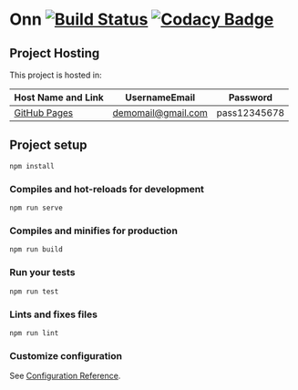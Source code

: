 # Onn [![Build Status](https://travis-ci.com/elirehema/Onn.svg?branch=master)](https://travis-ci.com/elirehema/Onn)  [![Codacy Badge](https://api.codacy.com/project/badge/Grade/597cfe7c643143f7b080fb47b2ce910c)](https://www.codacy.com/manual/elirehemapaul/Onn?utm_source=github.com&amp;utm_medium=referral&amp;utm_content=elirehema/Onn&amp;utm_campaign=Badge_Grade)

## Project Hosting
This project is hosted in:


Host Name and Link | UsernameEmail | Password
------------------ | ------------- | --------------
[GitHub Pages](https://elirehema.github.io/Onn/#/home) |  demomail@gmail.com | pass12345678
  

## Project setup 
```
npm install
```

### Compiles and hot-reloads for development
```
npm run serve
```

### Compiles and minifies for production
```
npm run build
```

### Run your tests
```
npm run test
```

### Lints and fixes files
```
npm run lint
```

### Customize configuration
See [Configuration Reference](https://cli.vuejs.org/config/).
